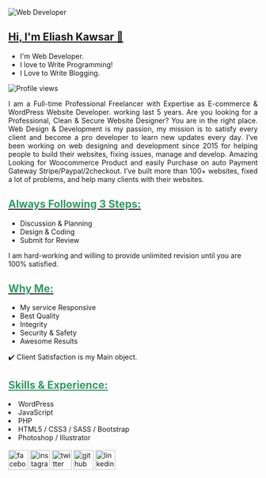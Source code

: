 ![Web Developer](https://pbs.twimg.com/profile_banners/967789136517230592/1659085940/1080x360)
<h2><span style="text-decoration: underline;">Hi, I'm Eliash Kawsar 👋</span></h2>
<ul>
 	<li>I'm Web Developer.</li>
 	<li>I love to Write Programming!</li>
 	<li>I Love to Write Blogging.</li>
</ul>

![Profile views](https://gpvc.arturio.dev/eliashkawsar)  

<p style="text-align: justify;">I am a Full-time Professional Freelancer with Expertise as E-commerce &amp; WordPress Website Developer. working last 5 years. Are you looking for a Professional, Clean &amp; Secure Website Designer? You are in the right place. Web Design &amp; Development is my passion, my mission is to satisfy every client and become a pro developer to learn new updates every day. I’ve been working on web designing and development since 2015 for helping people to build their websites, fixing issues, manage and develop. Amazing Looking for Woocommerce Product and easily Purchase on auto Payment Gateway Stripe/Paypal/2checkout. I’ve built more than 100+ websites, fixed a lot of problems, and help many clients with their websites.</p>

<h2><span style="text-decoration: underline;"><span style="color: #339966;"><strong>Always Following 3 Steps: </strong></span></span></h2>
<ul>
 	<li>Discussion &amp; Planning</li>
 	<li>Design &amp; Coding</li>
 	<li>Submit for Review</li>
</ul>
I am hard-working and willing to provide unlimited revision until you are 100% satisfied.

<h2><span style="text-decoration: underline;"><span style="color: #339966;"><strong>Why Me: </strong></span></span></h2>
<ul>
 	<li>My service Responsive</li>
 	<li>Best Quality</li>
 	<li>Integrity</li>
  <li>Security &amp; Safety</li>
  <li>Awesome Results</li>
</ul>

✔️ Client Satisfaction is my Main object.

<h2><span style="text-decoration: underline; color: #339966;"> Skills &amp; Experience:</span></h2>
<li>WordPress</li>
<li>JavaScript</li>
<li>PHP</li>
<li>HTML5 / CSS3 / SASS / Bootstrap</li>
<li>Photoshop / Illustrator</li>
<br>
<a href="https://www.facebook.com/eliashkawsar.live" rel="nofollow"><img src="https://camo.githubusercontent.com/2d1ffa69dd491ebeca01b2098cf8233dd09950ff5895abccd5b455ca442abc59/68747470733a2f2f696d672e736869656c64732e696f2f62616467652f46616365626f6f6b2d3138373746323f7374796c653d666f722d7468652d6261646765266c6f676f3d66616365626f6f6b266c6f676f436f6c6f723d7768697465" alt="facebook" height="40" /></a> <a href="https://www.instagram.com/eliashkawsar" rel="nofollow"><img src="https://camo.githubusercontent.com/b3d4671768bd0f9b6c8f410a25a96e0c5a4d135208d8910461e986f97e7985ab/68747470733a2f2f696d672e736869656c64732e696f2f62616467652f496e7374616772616d2d4534343035463f7374796c653d666f722d7468652d6261646765266c6f676f3d696e7374616772616d266c6f676f436f6c6f723d7768697465" alt="instagram" height="40" /></a> <a href="https://twitter.com/eliash_kawsar" rel="nofollow"><img src="https://camo.githubusercontent.com/5d03c86f6a75f7cbe80d135d9162fbf6dc46a31253cf30a8e9bb8279b4d574d3/68747470733a2f2f696d672e736869656c64732e696f2f62616467652f547769747465722d3144413146323f7374796c653d666f722d7468652d6261646765266c6f676f3d74776974746572266c6f676f436f6c6f723d7768697465" alt="twitter" height="40" /></a> <a href="https://github.com/eliashkawsar"><img src="https://camo.githubusercontent.com/bd2bd127c104ba5c98bb12c70801b075aee1f040009089510f69554300e7ff41/68747470733a2f2f696d672e736869656c64732e696f2f62616467652f4769742d4630353033323f7374796c653d666f722d7468652d6261646765266c6f676f3d676974266c6f676f436f6c6f723d7768697465" alt="github" height="40" /></a> <a href="https://www.linkedin.com/in/eliashkawsar" rel="nofollow"><img src="https://camo.githubusercontent.com/a80d00f23720d0bc9f55481cfcd77ab79e141606829cf16ec43f8cacc7741e46/68747470733a2f2f696d672e736869656c64732e696f2f62616467652f4c696e6b6564496e2d3030373742353f7374796c653d666f722d7468652d6261646765266c6f676f3d6c696e6b6564696e266c6f676f436f6c6f723d7768697465" alt="linkedin" height="40" /></a>
